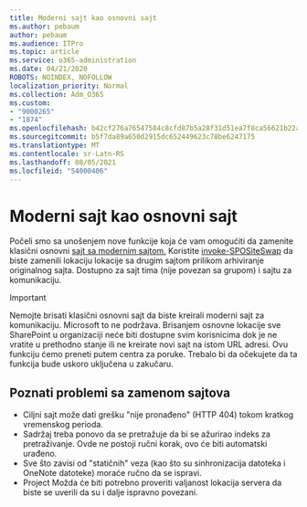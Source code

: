 ```yaml
---
title: Moderni sajt kao osnovni sajt
ms.author: pebaum
author: pebaum
ms.audience: ITPro
ms.topic: article
ms.service: o365-administration
ms.date: 04/21/2020
ROBOTS: NOINDEX, NOFOLLOW
localization_priority: Normal
ms.collection: Adm_O365
ms.custom:
- "9000265"
- "1874"
ms.openlocfilehash: b42cf276a76547584c8cfd87b5a28f31d51ea7f8ca56621b22aeef01e4613ce6
ms.sourcegitcommit: b5f7da89a650d2915dc652449623c78be6247175
ms.translationtype: MT
ms.contentlocale: sr-Latn-RS
ms.lasthandoff: 08/05/2021
ms.locfileid: "54000406"
---
```

# <a name="modern-site-as-root-site"></a>Moderni sajt kao osnovni sajt

Počeli smo sa unošenjem nove funkcije koja će vam omogućiti da zamenite klasični osnovni [sajt sa modernim sajtom.](https://docs.microsoft.com/sharepoint/modern-root-site) Koristite [invoke-SPOSiteSwap](https://docs.microsoft.com/powershell/module/sharepoint-online/invoke-spositeswap?view=sharepoint-ps) da biste zamenili lokaciju lokacije sa drugim sajtom prilikom arhiviranje originalnog sajta. Dostupno za sajt tima (nije povezan sa grupom) i sajtu za komunikaciju.

>[!Important]
> Nemojte brisati klasični osnovni sajt da biste kreirali moderni sajt za komunikaciju. Microsoft to ne podržava. Brisanjem osnovne lokacije sve SharePoint u organizaciji neće biti dostupne svim korisnicima dok je ne vratite u prethodno stanje ili ne kreirate novi sajt na istom URL adresi. Ovu funkciju ćemo preneti putem centra za poruke. Trebalo bi da očekujete da ta funkcija bude uskoro uključena u zakučaru.

## <a name="known-issues-with-swapping-sites"></a>Poznati problemi sa zamenom sajtova
- Ciljni sajt može dati grešku "nije pronađeno" (HTTP 404) tokom kratkog vremenskog perioda.
- Sadržaj treba ponovo da se pretražuje da bi se ažurirao indeks za pretraživanje. Ovde ne postoji ručni korak, ovo će biti automatski urađeno.
- Sve što zavisi od "statičnih" veza (kao što su sinhronizacija datoteka i OneNote datoteke) moraće ručno da se ispravi.
- Project Možda će biti potrebno proveriti valjanost lokacija servera da biste se uverili da su i dalje ispravno povezani. 
